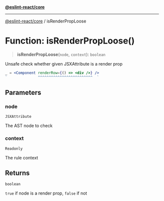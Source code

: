 [**@eslint-react/core**](../README.md)

***

[@eslint-react/core](../README.md) / isRenderPropLoose

# Function: isRenderPropLoose()

> **isRenderPropLoose**(`node`, `context`): `boolean`

Unsafe check whether given JSXAttribute is a render prop
```jsx
_ = <Component renderRow={() => <div />} />
`              ^^^^^^^^^^^^^^^^^^^^^^^^^  `
```

## Parameters

### node

`JSXAttribute`

The AST node to check

### context

`Readonly`

The rule context

## Returns

`boolean`

`true` if node is a render prop, `false` if not
